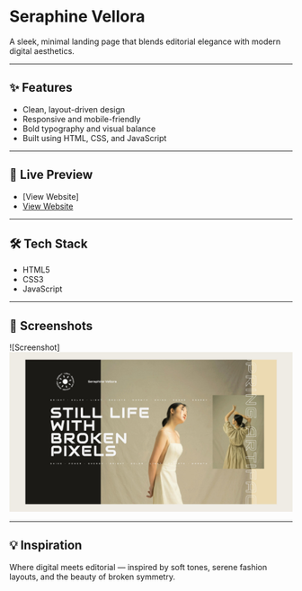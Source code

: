 # Seraphine Vellora

A sleek, minimal landing page that blends editorial elegance with modern digital aesthetics.

---

## ✨ Features

- Clean, layout-driven design  
- Responsive and mobile-friendly  
- Bold typography and visual balance  
- Built using HTML, CSS, and JavaScript  

---

## 🔗 Live Preview

- [View Website]
- [View Website](https://milanxcode.github.io/Seraphine-Vellora/)  

---

## 🛠 Tech Stack

- HTML5  
- CSS3  
- JavaScript  

---

## 📸 Screenshots

![Screenshot]
![Screenshot](./img/mockup.jpg)

---

## 💡 Inspiration

Where digital meets editorial — inspired by soft tones, serene fashion layouts, and the beauty of broken symmetry.


